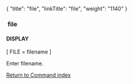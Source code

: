 {
    "title": "file",
    "linkTitle": "file",
    "weight": "1140"
}<span id="file"></span>

###  file

#### DISPLAY

\[ FILE
= filename \]

Enter filename.

[Return to Command index](../../)

 
